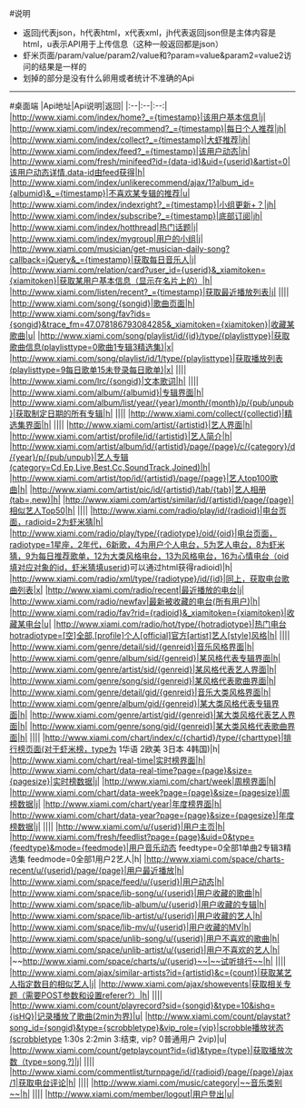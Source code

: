 ﻿#说明
- 返回j代表json，h代表html，x代表xml，jh代表返回json但是主体内容是html，u表示API用于上传信息（这种一般返回都是json）
- 虾米页面/param/value/param2/value和?param=value&param2=value2访问的结果是一样的
- 划掉的部分是没有什么卵用或者统计不准确的Api

--------
#桌面端
|Api地址|Api说明|返回|
|:--|:--|:--:|
|http://www.xiami.com/index/home?_={timestamp}|该用户基本信息|j|
|http://www.xiami.com/index/recommend?_={timestamp}|每日个人推荐|jh|
|http://www.xiami.com/index/collect?_={timestamp}|大虾推荐|jh|
|http://www.xiami.com/index/feed?_={timestamp}|该用户动态|jh|
|http://www.xiami.com/fresh/minifeed?id={data-id}&uid={userid}&artist=0|该用户动态详情,data-id由feed获得|h|
|http://www.xiami.com/index/unlikerecommend/ajax/1?album_id={albumid}&_={timestamp}|不喜欢某专辑的推荐|u|
|http://www.xiami.com/index/indexright?_={timestamp}|小组更新+？|jh|
|http://www.xiami.com/index/subscribe?_={timestamp}|底部订阅|jh|
|http://www.xiami.com/index/hotthread|热门话题|j|
|http://www.xiami.com/index/mygroup|用户的小组|j|
|http://www.xiami.com/musician/get-musician-daily-song?callback=jQuery&_={timestamp}|获取每日音乐人|j|
|http://www.xiami.com/relation/card?user_id={userid}&_xiamitoken={xiamitoken}|获取某用户基本信息（显示在名片上的）|h|
|http://www.xiami.com/listen/recent?_={timestamp}|获取最近播放列表|j|
||||
|http://www.xiami.com/song/{songid}|歌曲页面|h|
|http://www.xiami.com/song/fav?ids={songid}&trace_fm=47.078186793084285&_xiamitoken={xiamitoken}|收藏某歌曲|u|
|http://www.xiami.com/song/playlist/id/{id}/type/{playlisttype}|获取歌曲信息(playlisttype=0歌曲1专辑3精选集)|x|
|http://www.xiami.com/song/playlist/id/1/type/{playlisttype}|获取播放列表(playlisttype=9每日歌单15未登录每日歌单)|x|
||||
|http://www.xiami.com/lrc/{songid}|文本歌词|h|
||||
|http://www.xiami.com/album/{albumid}|专辑界面|h|
|http://www.xiami.com/album/list/year/{year}/month/{month}/p/{pub/unpub}|获取制定日期的所有专辑|h|
||||
|http://www.xiami.com/collect/{collectid}|精选集界面|h|
||||
|http://www.xiami.com/artist/{artistid}|艺人界面|h|
|http://www.xiami.com/artist/profile/id/{artistid}|艺人简介|h|
|http://www.xiami.com/artist/album/id/{artistid}/page/{page}/c/{category}/d/{year}/p/{pub/unpub}|艺人专辑(category=Cd,Ep,Live,Best,Cc,SoundTrack,Joined)|h|
|http://www.xiami.com/artist/top/id/{artistid}/page/{page}|艺人top100歌曲|h|
|http://www.xiami.com/artist/pic/id/{artistid}/tab/{tab}|艺人相册(tab=,new)|h|
|http://www.xiami.com/artist/similar/id/{artistid}/page/{page}|相似艺人Top50|h|
||||
|http://www.xiami.com/radio/play/id/{radioid}|电台页面，radioid=2为虾米猜|h|
|http://www.xiami.com/radio/play/type/{radiotype}/oid/{oid}|电台页面，radiotype=1星座，2年代，6新歌，4为用户个人电台，5为艺人电台，8为虾米猜，9为每日推荐歌单，12为大类风格电台，13为风格电台，16为心情电台（oid填对应对象的id，虾米猜填userid)可以通过html获得radioid)|h|
|http://www.xiami.com/radio/xml/type/{radiotype}/id/{id}|同上，获取电台歌曲列表|x|
|http://www.xiami.com/radio/recent|最近播放的电台|j|
|http://www.xiami.com/radio/newfav|最新被收藏的电台(所有用户)|h|
|http://www.xiami.com/radio/fav?rid={radioid}&_xiamitoken={xiamitoken}|收藏某电台|u|
|http://www.xiami.com/radio/hot/type/{hotradiotype}|热门电台hotradiotype=[空]全部,[profile]个人[official]官方[artist]艺人[style]风格|h|
||||
|http://www.xiami.com/genre/detail/sid/{genreid}|音乐风格界面|h|
|http://www.xiami.com/genre/album/sid/{genreid}|某风格代表专辑界面|h|
|http://www.xiami.com/genre/artist/sid/{genreid}|某风格代表艺人界面|h|
|http://www.xiami.com/genre/song/sid/{genreid}|某风格代表歌曲界面|h|
|http://www.xiami.com/genre/detail/gid/{genreid}|音乐大类风格界面|h|
|http://www.xiami.com/genre/album/gid/{genreid}|某大类风格代表专辑界面|h|
|http://www.xiami.com/genre/artist/gid/{genreid}|某大类风格代表艺人界面|h|
|http://www.xiami.com/genre/song/gid/{genreid}|某大类风格代表歌曲界面|h|
||||
|http://www.xiami.com/chart/index/c/{chartid}/type/{charttype}|排行榜页面(对于虾米榜，type为 1华语 2欧美 3日本 4韩国)|h|
|http://www.xiami.com/chart/real-time|实时榜界面|h|
|http://www.xiami.com/chart/data-real-time?page={page}&size={pagesize}|实时榜数据|j|
|http://www.xiami.com/chart/week|周榜界面|h|
|http://www.xiami.com/chart/data-week?page={page}&size={pagesize}|周榜数据|j|
|http://www.xiami.com/chart/year|年度榜界面|h|
|http://www.xiami.com/chart/data-year?page={page}&size={pagesize}|年度榜数据|j|
||||
|http://www.xiami.com/u/{userid}|用户主页|h|
|http://www.xiami.com/fresh/feedlist?page={page}&uid=0&type={feedtype}&mode={feedmode}|用户音乐动态 feedtype=0全部1单曲2专辑3精选集 feedmode=0全部1用户2艺人|h|
|http://www.xiami.com/space/charts-recent/u/{userid}/page/{page}|用户最近播放|h|
|http://www.xiami.com/space/feed/u/{userid}|用户动态|h|
|http://www.xiami.com/space/lib-song/u/{userid}|用户收藏的歌曲|h|
|http://www.xiami.com/space/lib-album/u/{userid}|用户收藏的专辑|h|
|http://www.xiami.com/space/lib-artist/u/{userid}|用户收藏的艺人|h|
|http://www.xiami.com/space/lib-mv/u/{userid}|用户收藏的MV|h|
|http://www.xiami.com/space/unlib-song/u/{userid}|用户不喜欢的歌曲|h|
|http://www.xiami.com/space/unlib-artist/u/{userid}|用户不喜欢的艺人|h|
|~~http://www.xiami.com/space/charts/u/{userid}~~|~~试听排行~~|h|
||||
|http://www.xiami.com/ajax/similar-artists?id={artistid}&c={count}|获取某艺人指定数目的相似艺人|j|
|http://www.xiami.com/ajax/showevents|获取相关专题（需要POST参数和设置referer?）|h|
||||
|http://www.xiami.com/count/playrecord?sid={songid}&type=10&ishq={isHQ}|记录播放了歌曲(2min为界)|u|
|http://www.xiami.com/count/playstat?song_id={songid}&type={scrobbletype}&vip_role={vip}|scrobble播放状态(scrobbletype 1:30s 2:2min 3:结束, vip? 0普通用户 2vip)|u|
|http://www.xiami.com/count/getplaycount?id={id}&type={type}|获取播放次数（type=song,?)|j|
||||
|http://www.xiami.com/commentlist/turnpage/id/{radioid}/page/{page}/ajax/1|获取电台评论|h|
||||
|http://www.xiami.com/music/category|~~音乐类别~~|h|
||||
|http://www.xiami.com/member/logout|用户登出|u|